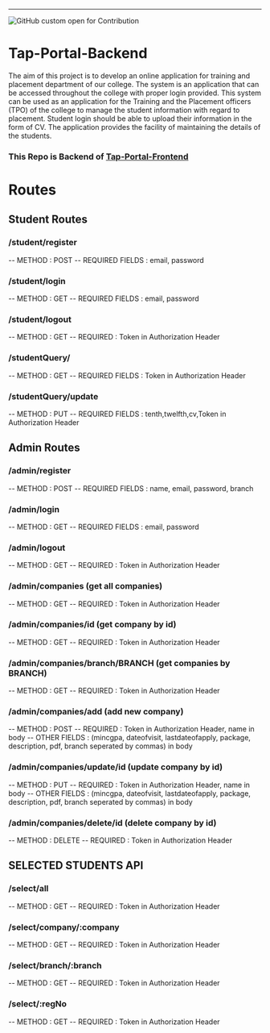 ---
![GitHub custom open for Contribution](https://img.shields.io/static/v1?label=Open%20For&message=Contribution&color=%3CCOLOR%3E)

# Tap-Portal-Backend

The aim of this project is to develop an online application for training and placement department of our college. The system is an application that can be accessed throughout the college with proper login provided. This system can be used as an application for the Training and the Placement officers (TPO) of the college to manage the student information with regard to placement. Student login should be able to upload their information in the form of CV. The application provides the facility of maintaining the details of the students.

### This Repo is Backend of [Tap-Portal-Frontend](https://github.com/pcon-code-tribe/Tap-Portal-Frontend)

# Routes

## Student Routes

### /student/register 
-- METHOD : POST 
-- REQUIRED FIELDS : email, password

### /student/login 
-- METHOD : GET 
-- REQUIRED FIELDS : email, password

### /student/logout 
-- METHOD : GET 
-- REQUIRED : Token in Authorization Header

### /studentQuery/
-- METHOD : GET
-- REQUIRED FIELDS : Token in Authorization Header

### /studentQuery/update
-- METHOD : PUT 
-- REQUIRED FIELDS : tenth,twelfth,cv,Token in Authorization Header

## Admin Routes

### /admin/register 
-- METHOD : POST 
-- REQUIRED FIELDS : name, email, password, branch

### /admin/login 
-- METHOD : GET 
-- REQUIRED FIELDS : email, password

### /admin/logout 
-- METHOD : GET 
-- REQUIRED : Token in Authorization Header

### /admin/companies  (get all companies)
-- METHOD : GET 
-- REQUIRED : Token in Authorization Header

### /admin/companies/id    (get company by id)
-- METHOD : GET 
-- REQUIRED : Token in Authorization Header

### /admin/companies/branch/BRANCH    (get companies by BRANCH)
-- METHOD : GET 
-- REQUIRED : Token in Authorization Header

### /admin/companies/add   (add new company)
-- METHOD : POST 
-- REQUIRED : Token in Authorization Header, name in body
-- OTHER FIELDS : (mincgpa, dateofvisit, lastdateofapply, package, description, pdf, branch seperated by commas) in body

### /admin/companies/update/id     (update company by id)
-- METHOD : PUT 
-- REQUIRED : Token in Authorization Header, name in body
-- OTHER FIELDS : (mincgpa, dateofvisit, lastdateofapply, package, description, pdf, branch seperated by commas) in body

### /admin/companies/delete/id   (delete company by id)
-- METHOD : DELETE 
-- REQUIRED : Token in Authorization Header

## SELECTED STUDENTS API

### /select/all  
-- METHOD : GET
-- REQUIRED : Token in Authorization Header

### /select/company/:company 
-- METHOD : GET
-- REQUIRED : Token in Authorization Header

### /select/branch/:branch 
-- METHOD : GET
-- REQUIRED : Token in Authorization Header

### /select/:regNo
-- METHOD : GET
-- REQUIRED : Token in Authorization Header
